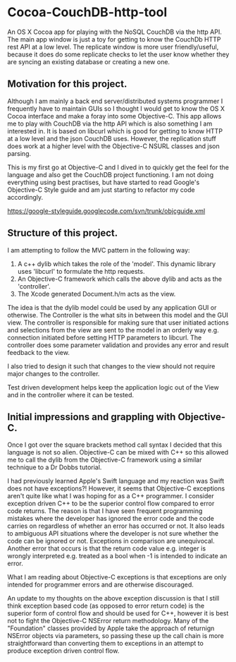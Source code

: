 # Cocoa-CouchDB-http-tool
An OS X Cocoa app for playing with the NoSQL CouchDB via the http API. The main app window is just a toy for getting to know the CouchDb HTTP rest API at a low level. The replicate window is more user friendly/useful, because it does do some replicate checks to let the user know whether they are syncing an existing database or creating a new one.

## Motivation for this project.
Although I am mainly a back end server/distributed systems programmer I frequently have to maintain GUIs so I thought I would get to know the OS X Cocoa interface and make a foray into some Objective-C. This app allows me to play with CouchDB via the http API which is also something I am interested in. It is based on libcurl which is good for getting to know HTTP at a low level and the json CouchDB uses. However, the replication stuff does work at a higher level with the Objective-C NSURL classes and json parsing.

This is my first go at Objective-C and I dived in to quickly get the feel for the language and also get the CouchDB project functioning. I am not doing everything using best practises, but have started to read Google's Objective-C Style guide and am just starting to refactor my code accordingly.

https://google-styleguide.googlecode.com/svn/trunk/objcguide.xml

## Structure of this project.
I am attempting to follow the MVC pattern in the following way:

1. A c++ dylib which takes the role of the 'model'. This dynamic library uses 'libcurl' to formulate the http requests.
2. An Objective-C framework which calls the above dylib and acts as the 'controller'.
3. The Xcode generated Document.h/m acts as the view.

The idea is that the dylib model could be used by any application GUI or otherwise. The Controller is the what sits in between this model and the GUI view. The controller is responsible for making sure that user initiated actions and selections from the view are sent to the model in an orderly way e.g. connection initiated before setting HTTP parameters to libcurl. The controller does some parameter validation and provides any error and result feedback to the view.

I also tried to design it such that changes to the view should not require major changes to the controller.

Test driven development helps keep the application logic out of the View and in the controller where it can be tested.

## Initial impressions and grappling with Objective-C.
Once I got over the square brackets method call syntax I decided that this language is not so alien. Objective-C can be mixed with C++ so this allowed me to call the dylib from the Objective-C framework using a similar technique to a Dr Dobbs tutorial.

I had previously learned Apple's Swift language and my reaction was Swift does not have exceptions?! However, it seems that Objective-C exceptions aren't quite like what I was hoping for as a C++ programmer. I consider exception driven C++ to be the superior control flow compared to error code returns. The reason is that I have seen frequent programming mistakes where the developer has ignored the error code and the code carries on regardless of whether an error has occurred or not. It also leads to ambiguous API situations where the developer is not sure whether the code can be ignored or not. Exceptions in comparison are unequivocal. Another error that occurs is that the return code value e.g. integer is wrongly interpreted e.g. treated as a bool when -1 is intended to indicate an error.

What I am reading about Objective-C exceptions is that exceptions are only intended for programmer errors and are otherwise discouraged.

An update to my thoughts on the above exception discussion is that I still think exception based code (as opposed to error return code) is the superior form of control flow and should be used for C++, however it is best not to fight the Objective-C NSError return methodology. Many of the "Foundation" classes provided by Apple take the approach of returnign NSError objects via parameters, so passing these up the call chain is more straightforward than converting them to exceptions in an attempt to produce exception driven control flow.
